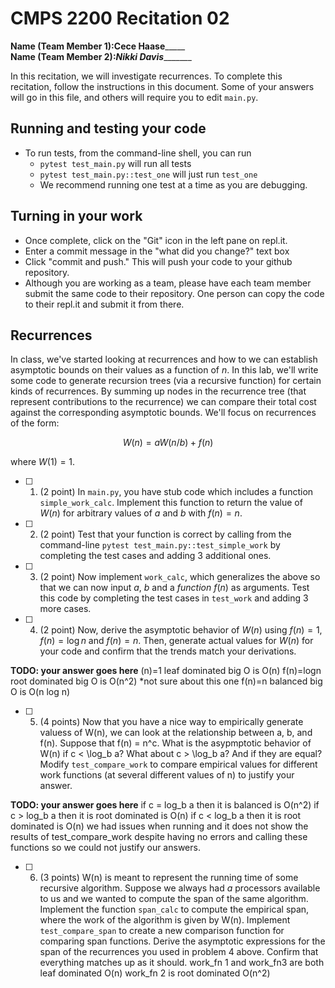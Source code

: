 # CMPS 2200  Recitation 02

**Name (Team Member 1):**____Cece Haase_________  
**Name (Team Member 2):**_____Nikki Davis____________

In this recitation, we will investigate recurrences. 
To complete this recitation, follow the instructions in this document. Some of your answers will go in this file, and others will require you to edit `main.py`.



## Running and testing your code
- To run tests, from the command-line shell, you can run
  + `pytest test_main.py` will run all tests
  + `pytest test_main.py::test_one` will just run `test_one`
  + We recommend running one test at a time as you are debugging.

## Turning in your work

- Once complete, click on the "Git" icon in the left pane on repl.it.
- Enter a commit message in the "what did you change?" text box
- Click "commit and push." This will push your code to your github repository.
- Although you are working as a team, please have each team member submit the same code to their repository. One person can copy the code to their repl.it and submit it from there.

## Recurrences

In class, we've started looking at recurrences and how to we can establish asymptotic bounds on their values as a function of $n$. In this lab, we'll write some code to generate recursion trees (via a recursive function) for certain kinds of recurrences. By summing up nodes in the recurrence tree (that represent contributions to the recurrence) we can compare their total cost against the corresponding asymptotic bounds. We'll focus on  recurrences of the form:

$$ W(n) = aW(n/b) + f(n) $$

where $W(1) = 1$.

- [ ] 1. (2 point) In `main.py`, you have stub code which includes a function `simple_work_calc`. Implement this function to return the value of $W(n)$ for arbitrary values of $a$ and $b$ with $f(n)=n$.

- [ ] 2. (2 point) Test that your function is correct by calling from the command-line `pytest test_main.py::test_simple_work` by completing the test cases and adding 3 additional ones.

- [ ] 3. (2 point) Now implement `work_calc`, which generalizes the above so that we can now input $a$, $b$ and a *function* $f(n)$ as arguments. Test this code by completing the test cases in `test_work` and adding 3 more cases.

- [ ] 4. (2 point) Now, derive the asymptotic behavior of $W(n)$ using $f(n) = 1$, $f(n) = \log n$ and $f(n) = n$. Then, generate actual values for $W(n)$ for your code and confirm that the trends match your derivations.

**TODO: your answer goes here**
(n)=1 leaf dominated big O is O(n)
f(n)=logn root dominated big O is O(n^2) *not sure about this one
f(n)=n balanced big O is O(n log n) 

- [ ] 5. (4 points) Now that you have a nice way to empirically generate valuess of W(n), we can look at the relationship between a, b, and f(n). Suppose that f(n) = n^c. What is the asypmptotic behavior of W(n) if c < \log_b a? What about c > \log_b a? And if they are equal? Modify `test_compare_work` to compare empirical values for different work functions (at several different values of n) to justify your answer. 

**TODO: your answer goes here**
if c = log_b a then it is balanced is O(n^2)
if c > log_b a then it is root dominated is O(n)
if c < log_b a then it is root dominated is O(n)
we had issues when running and it does not show the results of test_compare_work despite having no errors and calling these functions so we could not justify our answers.

- [ ] 6. (3 points) W(n) is meant to represent the running time of some recursive algorithm. Suppose we always had $a$ processors available to us and we wanted to compute the span of the same algorithm. Implement the function `span_calc` to compute the empirical span, where the work of the algorithm is given by W(n). Implement `test_compare_span` to create a new comparison function for comparing span functions. Derive the asymptotic expressions for the span of the recurrences you used in problem 4 above. Confirm that everything matches up as it should.
work_fn 1 and work_fn3 are both leaf dominated O(n)
work_fn 2 is root dominated O(n^2)
